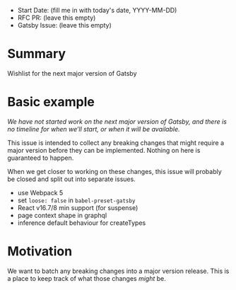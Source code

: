 - Start Date: (fill me in with today's date, YYYY-MM-DD)
- RFC PR: (leave this empty)
- Gatsby Issue: (leave this empty)

# Summary

Wishlist for the next major version of Gatsby

# Basic example

*We have not started work on the next major version of Gatsby, and there is no timeline for when we’ll start, or when it will be available.*

This issue is intended to collect any breaking changes that might require a major version before they can be implemented. Nothing on here is guaranteed to happen.

When we get closer to working on these changes, this issue will probably be closed and split out into separate issues.

- use Webpack 5
- set `loose: false` in `babel-preset-gatsby`
- React v16.7/8 min support (for suspense)
- page context shape in graphql
- inference default behaviour for createTypes

# Motivation

We want to batch any breaking changes into a major version release. This is a place to keep track of what those changes _might_ be.
